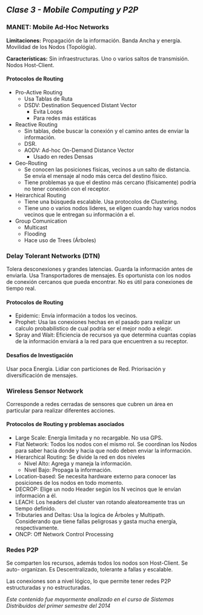 ## _Clase 3 - Mobile Computing y P2P_

### MANET: Mobile Ad-Hoc Networks

**Limitaciones:** Propagación de la información. Banda Ancha y energía.
Movilidad de los Nodos (Topológía).

**Características:** Sin infraestructuras. Uno o varios saltos de transmisión. 
Nodos Host-Client.

#### Protocolos de Routing

* Pro-Active Routing
  * Usa Tablas de Ruta
  * DSDV: Destination Sequenced Distant Vector
    * Evita Loops
    * Para redes más estáticas
* Reactive Routing
  * Sin tablas, debe buscar la conexión y el camino antes de enviar la 
    información.
  * DSR.
  * AODV: Ad-hoc On-Demand Distance Vector
    * Usado en redes Densas
* Geo-Routing
  * Se conocen las posiciones físicas, vecinos a un salto de distancia. Se 
    envía el mensaje al nodo más cerca del destino físico.
  * Tiene problemas ya que el destino más cercano (físicamente) podría no 
    tener conexión con el receptor.  
* Heirarchical Routing
  * Tiene una búsqueda escalable. Usa protocolos de Clustering.
  * Tiene uno o varios nodos lideres, se eligen cuando hay varios nodos 
    vecinos que le entregan su información a el.
* Group Comunication
  * Multicast
  * Flooding
  * Hace uso de Trees (Árboles) 






### Delay Tolerant Networks (DTN)

Tolera desconexiones y grandes latencias. Guarda la información antes de 
enviarla. Usa Transportadores de mensajes. Es oportunista con los nodos de 
conexión cercanos que pueda encontrar. No es útil para conexiones de tiempo 
real.

#### Protocolos de Routing


 * Epidemic: Envía información a todos los vecinos.
 * Prophet: Usa las conexiones hechas en el pasado para realizar un calculo 
   probabilistico de cual podría ser el mejor nodo a elegir.
 * Spray and Wait: Eficiencia de recursos ya que determina cuantas copias de 
   la información enviará a la red para que encuentren a su receptor.


#### Desafios de Investigación

Usar poca Energía. Lidiar con particiones de Red. Priorisación y 
diversificación de mensajes.





### Wireless Sensor Network

Corresponde a redes cerradas de sensores que cubren un área en particular para 
realizar diferentes acciones.

#### Protocolos de Routing y problemas asociados

	
 * Large Scale: Energía limitada y no recargable. No usa GPS.
 * Flat Network: Todos los nodos con el mismo rol. Se coordinan los Nodos para saber hacia donde y hacia que nodo deben enviar la información.
 * Hierarchical Routing: Se divide la red en dos niveles
   * Nivel Alto: Agrega y maneja la información.
   * Nivel Bajo: Propaga la información.			
 * Location-based: Se necesita hardware externo para conocer las posiciones de 
   los nodos en todo momento.
 * DECROP: Elige un nodo Header según los N vecinos que le envían información 
   a él. 
 * LEACH: Los headers del cluster van rotando aleatoreamente tras un tiempo 
   definido.
 * Tributaries and Deltas: Usa la logica de Árboles y Multipath. Considerando 
   que tiene fallas peligrosas y gasta mucha energía, respectivamente.
 * ONCP: Off Network Control Processing


### Redes P2P

Se comparten los recursos, además todos los nodos son Host-Client. Se auto-
organizan. Es Descentralizado, tolerante a fallas y escalable.

Las conexiones son a nivel lógico, lo que permite tener redes P2P 
estructuradas y no estructuradas.

*Este contenido fue mayormente analizado en el curso de Sistemas Distribuidos*
*del primer semestre del 2014*